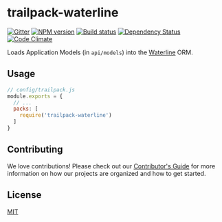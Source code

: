 # trailpack-waterline

[![Gitter][gitter-image]][gitter-url]
[![NPM version][npm-image]][npm-url]
[![Build status][ci-image]][ci-url]
[![Dependency Status][daviddm-image]][daviddm-url]
[![Code Climate][codeclimate-image]][codeclimate-url]

Loads Application Models (in `api/models`) into the [Waterline](http://waterline.js.org) ORM.

## Usage

```js
// config/trailpack.js
module.exports = {
  // ...
  packs: [
    require('trailpack-waterline')
  ]
}
```

## Contributing
We love contributions! Please check out our [Contributor's Guide](https://github.com/trailsjs/trails/blob/master/CONTRIBUTING.md) for more
information on how our projects are organized and how to get started.


## License
[MIT](https://github.com/trailsjs/trailpack-waterline/blob/master/LICENSE)

[npm-image]: https://img.shields.io/npm/v/trailpack-waterline.svg?style=flat-square
[npm-url]: https://npmjs.org/package/trailpack-waterline
[ci-image]: https://img.shields.io/travis/trailsjs/trailpack-waterline/master.svg?style=flat-square
[ci-url]: https://travis-ci.org/trailsjs/trailpack-waterline
[daviddm-image]: http://img.shields.io/david/trailsjs/trailpack-waterline.svg?style=flat-square
[daviddm-url]: https://david-dm.org/trailsjs/trailpack-waterline
[codeclimate-image]: https://img.shields.io/codeclimate/github/trailsjs/trailpack-waterline.svg?style=flat-square
[codeclimate-url]: https://codeclimate.com/github/trailsjs/trailpack-waterline
[gitter-image]: http://img.shields.io/badge/+%20GITTER-JOIN%20CHAT%20%E2%86%92-1DCE73.svg?style=flat-square
[gitter-url]: https://gitter.im/trailsjs/trails

